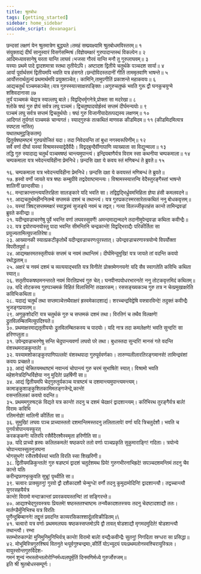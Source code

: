 ```yaml
---  
title: श्रुतबोधः    
tags: [getting_started]    
sidebar: home_sidebar    
unicode_script: devanagari    
---
```

  
छन्दसां लक्षणं येन श्रुतमात्रेण बुद्ध्यते।तमहं सम्प्रवक्ष्यामि श्रुतबोधमविस्तरम्॥ १  
संयुक्ताद्यं दीर्घं सानुस्वारं विसर्गसम्मिश्रं।विज्ञेयमक्षरं गुरुपादान्तस्थं विकल्पेन॥ २  
आदिमध्यावसानेषु यरता यान्ति लाघवं।भजसा गौरवं यान्ति मनौ तु गुरुलाघवम्॥ ३  
यस्याः प्रथमे पादे द्वादशमात्रा स्तथा तृतीयेऽपि। अष्टादश द्वितीये चतुर्थके पञ्चदश सार्या॥ ४  
आर्या पूर्वार्थसमं द्वितीयमपि भवति यत्र हंसगते।छन्दोविदस्तदानीं गीतिं ताममृतवाणि भाषन्ते॥ ५  
आर्योत्तरार्थतुल्यं प्रथमार्थमपि प्रयुक्तञ्चेत्। कामिनि,तामुपगीतिं प्रकाशन्ते महाकवयः॥ ६  
आद्यचतुर्थं पञ्चमकञ्चेत्।यत्र गुरुस्स्यात्साक्षरपङ्क्तिः।अगुरुचतुष्कं भवति गुरू द्वौ घनकुचयुग्मे शशिवदानासा॥७  
तुर्यं पञ्चमकं चेद्यत्र स्याल्लघु बाले। विद्वद्भिर्मृगनेत्रे,प्रोक्ता सा मदरेखा॥ ८  
श्लोके षष्ठं गुरु ज्ञेयं सर्वत्र लघु पञ्चमं। द्विचतुष्पादयोर्ह्रस्वं सप्तमं दीर्घमन्ययोः॥ ९  
पञ्चमं लघु सर्वत्र सप्तमं द्विचतुर्थयोः। षष्ठं गुरु विजानीयादेतत्पद्यस्य लक्षणम्॥ १०  
आदिगतं तुर्यगतं पञ्चमकं चान्यगतं। स्याद्गुरुकं तत्कथितं माणवक कीडमिदम॥  ११ (कीडमिदमित्यत्र स्पष्टता नास्ति)  
यथातथमुट्टङ्कितम्)  
द्वितुर्यषष्ठमष्टमं गुरुप्रयोजितं यदा। तदा निवेदयन्ति तां बुधा नगस्वरूपिणीम्॥   १२  
सर्वे वर्णा दीर्घा यस्यां विश्रामस्स्याद्वेदैर्वेदैः। विद्वद्बृन्दैर्वीणापाणि व्याख्याता सा विद्युन्माला॥ १३  
तद्धि गुरु स्यादाद्य चतुर्थं पञ्चमषष्ठं चान्त्यमुपान्त्यं। इन्द्रियबाणैर्यत्र विराम स्सा कथनीया चम्पकमाला॥ १४  
चम्पकमाला यत्र भवेदन्त्यविहीना प्रेमनिधे। छन्दसि दक्षा ये कवय स्तं मणिबन्धं ते ब्रुवते॥ १५  
  
१६. चम्पकमाला यत्र भवेदन्त्यविहीना प्रेमनिधे। छन्दसि दक्षा ये कवयस्तं मणिबन्धं ते ब्रुवते॥  
१७. ह्रस्वो वर्णो जायते यत्र षष्ठः कम्बुग्रीवे तद्वदेवाष्टमान्त्यः। विश्रामस्स्यात्तन्वि वेदैस्तुरङ्गैस्तां भाषन्ते शालिनीं छान्दसीयाः।   
१८. मन्दाक्रान्तान्त्ययतिरहिता सालङ्कारे यदि भवति सा। तद्विद्वद्भिर्ध्रुवमभिहिता ज्ञेया हंसी कमलवदने॥  
१९. आद्यचतुर्थमहीननितम्बे सप्तमकं दशमं च तथान्त्यं। यत्र गुरुप्रकटस्मरसारेतत्कथितं ननु बोधकवृत्तम्॥  
२०. यस्यां त्रिषट्सप्तममक्षरं स्याद्ध्रस्वं सुजङ्घे नवमं च तद्वत्। गत्या विलज्जीकृतहंस कान्ते तामिन्द्रवज्रां ब्रुवते कवीन्द्राः॥  
२१. यदीन्द्रवज्राचरणेषु पूर्वे भवन्ति वर्णा लघवस्सुवर्णे! अमन्दमाद्यन्मदने तदानीमुपेन्द्रवज्रा कथिता कवीन्द्रैः॥  
२२. यत्र द्वयोरप्यनयोस्तु पादा भवन्ति सीमन्तिनि चन्द्रकान्ते! विद्वद्भिराद्यैः परिकीर्तिता सा प्रयुज्यतामित्युपजातिरेषा॥  
२३. आख्यानकी स्यात्प्रकटीकृतोर्थे यदीन्द्रवज्राचरणःपुरस्तात्। उपेन्द्रवज्राचरणास्त्रयोन्ये विपर्योक्ता विपरीतपूर्वा॥  
२४. आद्यमक्षरमतस्तृतीयकं सप्तमं च नवमं तथान्तिमं। दीर्घमिन्दुमुखि!  यत्र जायते तां वदन्ति कवयो रथोद्धताम्॥  
२५. अक्षरं च नवमं दशमं च व्यत्ययाद्भवति यत्र विनीते! प्रोक्तमेणनयने! यदि सैव स्वागतेति कविभिः कथिता स्यात्॥  
२६. सतृतीयकषष्ठमनन्तरते नवमं विरतिप्रभवं गुरु चेत्। घनपीनपयोधरभारनते! ननु तोटकवृत्तमिदं कथितम्॥  
२७. यदि तोटकस्य गुरुपञ्चमकं विहितं विलासिनि! तदक्षरकम्। रससङ्ख्यकञ्च गुरु तत्र न चेत्प्रमुखाक्षरेति कविभिःकथिता॥  
२८. यदाद्यं चतुर्थं तथा सप्तमञ्चेत्तथैवाक्षरं ह्रस्वमेकादशाद्यं। शरच्चन्द्रविद्वेषि वक्त्रारविन्दे!  तदुक्तं कवीन्द्रैः भुजङ्गप्रयातम्॥  
२९. अणुकृशोदरि! यत्र चतुर्थकं गुरु च सप्तमकं दशमं तथा। विरतिगं च तथैव विलक्षणे! द्रुतविलम्बितमित्युपदिश्यते॥  
३०. प्रथमाक्षरमाद्यतृतीययोः द्रुतविलम्बितकस्य च पादयोः। यदि नात्र तदा कमलेक्षणे!  भवति सुन्दरि!  सा हरिणप्लुता॥  
३१. उपेन्द्रवज्राचरणेषु सन्ति चेदुपान्त्यवर्णा लघवो परे तथा। बुधास्तदा सुन्दरि! मानसं गते वदन्ति वंशस्थमराळकुन्तले! ॥  
३२. यस्यामशोकाङ्कुरपाणिपल्लवे! वंशस्थपादा गुरुपूर्ववर्णकाः। तारुण्यलीलारतिरङ्गमानसे! तामिन्द्रवंशां कवयः प्रचक्षते॥  
३३. आद्यं चेत्त्रितयमथाष्टमं नवान्त्यं चोपान्त्यं गुरु चरमं सुभाषिते! स्यात्। विश्रामो भवति महेशनेत्रदिग्भिर्विज्ञेया ननु मुदिते!      प्रहर्षिणी सा॥  
३४. आद्यं द्वितीयमपि चेद्गुरुतुर्यकञ्च यत्राष्टमं च दशमान्त्यमुपान्त्यमन्त्यम्। कामाङ्कुशाङ्कुशितकामिमतङ्गजेन्द्रे,कान्ते!   
     वसन्ततिलकां कवयो वदन्ति॥  
३५. प्रथममगुरुषट्कं विद्यते यत्र कान्ते!  तदनु च दशमं चेदक्षरं द्वादशान्त्यम्। करिभिरथ तुरङ्गैर्यत्र बाले! विरामः कविभि  
   रतिमनोज्ञे!  मालिनी कीर्तिता सा॥  
३६. सुमुखि! लघवः पञ्च प्राच्यास्ततो दशमान्तिमस्तदनु ललितालापे!  वर्णा यदि त्रिचतुर्दशौ। भवति च पुनर्यत्रोपान्त्यस्फुरत्  
   करकङ्कणे!  यतिरपि रसैर्वेदैरश्वैस्स्मृता हरिणीति सा॥  
३७. यदि प्राच्यो ह्रस्वः कलितकमले! षष्ठकपरे ततो वर्णाः पञ्चप्रकृति सुकुमाराङ्गि! गदिताः। त्रयोन्ये चोपान्त्यास्सुतनुजघना  
     भोगसुभगे! रसैरश्वैर्यस्यां भवति विरति स्सा शिखरिणी॥  
३८. द्वितीयमळिकुन्तले! गुरु षडष्टमं द्वादशं चतुर्दशमथ प्रिये! गुरुगभीरनाभिह्रदे! सपञ्चदशमन्तिमं तदनु चैव कान्ते यतिः  
    करीन्द्रफणभृत्कुवति सुभ्रू!  पृथ्वीति सा॥  
३९. चत्वारः प्राक्सुतनु! गुरवो द्वौ दशैकादशौ चेन्मुग्धे! वर्णौ तदनु कुमुदामोदिनि! द्वादशान्त्यौ। तद्वच्चान्त्यौ युगरसहयैर्यत्र   
    कान्ते! विरामो मन्दाक्रान्तां प्रवरकवयस्तन्वि! तां सङ्गिरन्ते॥  
४०. आद्याश्चेद्गुरवस्त्रयः प्रियतमे! षष्ठस्ततश्चाष्टमः तन्व्यैकादशतस्त्रयः तदनु चेदष्टादशाद्यौ ततः। मार्तण्डैर्मुनिभिश्च यत्र विरतिः  
    पूर्णेन्दुबिम्बानने! तद्वृत्तं प्रवदन्ति काव्यरसिकाश्शार्दूलविक्रीडितम्॥\  
४१. चत्वारो यत्र वर्णाः प्रथममलघवः षष्ठकस्सप्तमोऽपि द्वौ तावत् षोडशाद्यौ मृगमदमुदिते! षोडशान्त्यौ तथान्त्यौ। रम्भा  
    स्तम्भोरुकाण्डे! मुनिमुनिमुनिभिर्यत्र् कान्ते! विरामो बाले!  वन्द्यैःकवीन्द्रैः सुतनु!  निगदिता स्रग्धरा सा प्रसिद्धा॥  
४२. मोभूमिस्त्रिगुरुश्श्रियं वितनुते भःपूर्वगुश्चन्द्रमाः,कीर्तिं योऽभ्युदयं पयःप्रथमलोनस्वश्चिरायुस्त्रिलः। वायुस्सोन्तगुरुर्विदेश-  
     गमनं शून्यं नभस्तोन्तलोरोग्निर्मध्यलघुर्मृतिं दिनमणिर्मध्ये गुरुर्जोरुजम्॥  
                                          इति श्री श्रुतबोधस्सम्पूर्णः। 